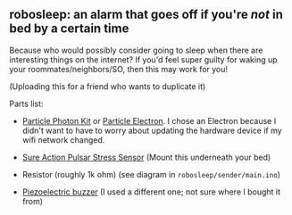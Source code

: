 ## robosleep: an alarm that goes off if you're *not* in bed by a certain time

Because who would possibly consider going to sleep when there are interesting things on the internet? If you'd feel super guilty for waking up your roommates/neighbors/SO, then this may work for you!

(Uploading this for a friend who wants to duplicate it)


Parts list:

* [Particle Photon Kit](https://store.particle.io/collections/photon) or [Particle Electron](https://store.particle.io/collections/electron). I chose an Electron because I didn't want to have to worry about updating the hardware device if my wifi network changed.

* [Sure Action Pulsar Stress Sensor](https://www.iautomate.com/products/sure-action-pulsor-stress-sensor-enhp.html) (Mount this underneath your bed)

* Resistor (roughly 1k ohm) (see diagram in `robosleep/sender/main.ino`)

* [Piezoelectric buzzer](https://www.amazon.com/Adafruit-Accessories-Large-Enclosed-Element/dp/B01BMRDGBE/) (I used a different one; not sure where I bought it from)
